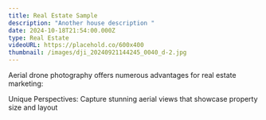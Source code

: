 ```yaml
---
title: Real Estate Sample
description: "Another house description "
date: 2024-10-18T21:54:00.000Z
type: Real Estate
videoURL: https://placehold.co/600x400
thumbnail: /images/dji_20240921144245_0040_d-2.jpg
---
```

Aerial drone photography offers numerous advantages for real estate marketing:

Unique Perspectives: Capture stunning aerial views that showcase property size and layout
